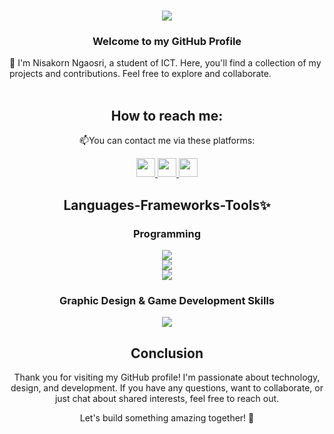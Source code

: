 <h1 align="center">
    <img src="https://readme-typing-svg.herokuapp.com/?font=Righteous&size=35&center=true&vCenter=true&width=500&height=70&duration=4000&lines=Hi+There!+👋;+I'm+Nisakorn+Ngaosri&color=000000" />
</h1>
<h3 align="center">Welcome to my GitHub Profile</h3>
💬 I'm Nisakorn Ngaosri, a student of ICT. Here, you'll find a collection of my projects and contributions. Feel free to explore and collaborate. <br><br>

<h2 align="center">How to reach me:</h2>
<p align="center">📫You can contact me via these platforms:</p>
<div align="center"> 
  <a href="mailto:nisakorn.nga@gmail.com">
    <img src="https://github.com/NisakornNga/NisakornNga/assets/143267481/af1002f4-34bb-4bf7-98a2-5685fec23ba3"width=30&height=30/>
  </a>
  <a href="https://www.linkedin.com/in/nisakorn-ngaosri-7297a5265/" >
    <img src="https://github.com/NisakornNga/NisakornNga/assets/143267481/cec79ded-a56e-4441-acee-e6435ac36bef"width=30&height=30/>
  </a>
  <a href="https://www.instagram.com/bbeam_nis/">
    <img src="https://github.com/NisakornNga/NisakornNga/assets/143267481/34cd50d7-b477-4ec8-98b4-751d0f2e276a"width=30&height=30/>
  </a>
</div>

<h2 align="center">Languages-Frameworks-Tools✨</h2>
<h3 align="center">Programming</h3>
<div align="center">
    <img src="https://skillicons.dev/icons?i=c,cs,cpp,react,html,css" /><br>
    <img src="https://skillicons.dev/icons?i=matlab,java,python,javascript,nodejs" /><br>
    <img src="https://skillicons.dev/icons?i=firebase,mysql,flask,aws,flutter,dart"/>
</div>
<h3 align="center">Graphic Design & Game Development Skills</h3>
<div align="center">
    <img src="https://skillicons.dev/icons?i=blender,figma,ai,ps,sketchup,unity" /><br>
</div>

<h2 align="center">Conclusion</h2>
<p align="center">Thank you for visiting my GitHub profile! I'm passionate about technology, design, and development. If you have any questions, want to collaborate, or just chat about shared interests, feel free to reach out.</p>
<p align="center">Let's build something amazing together! 🚀</p>


